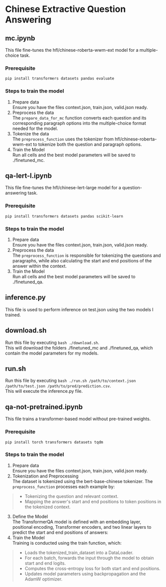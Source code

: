 # Chinese Extractive Question Answering
## mc.ipynb
This file fine-tunes the hfl/chinese-roberta-wwm-ext model for a multiple-choice task. 
### Prerequisite
```pip install transformers datasets pandas evaluate```
### Steps to train the model
1. Prepare data <br>
Ensure you have the files context.json, train.json, valid.json ready.
2. Preprocess the data <br>
The ```prepare_data_for_mc``` function converts each question and its corresponding paragraph options into the multiple-choice format needed for the model.
3. Tokenize the data <br>
The ```preprocess_function``` uses the tokenizer from hfl/chinese-roberta-wwm-ext to tokenize both the question and paragraph options.
4. Train the Model <br>
Run all cells and the best model parameters will be saved to ./finetuned_mc.

## qa-lert-l.ipynb
This file fine-tunes the hfl/chinese-lert-large model for a question-answering task. 
### Prerequisite
```pip install transformers datasets pandas scikit-learn```
### Steps to train the model
1. Prepare data <br>
Ensure you have the files context.json, train.json, valid.json ready.
2. Preprocess the data <br>
The ```preprocess_function``` is responsible for tokenizing the questions and paragraphs, while also calculating the start and end positions of the answer within the context.
3. Train the Model <br>
Run all cells and the best model parameters will be saved to ./finetuned_qa.

## inference.py
This file is used to perform inference on test.json using the two models I trained.

## download.sh
Run this file by executing ```bash ./download.sh```. <br>
This will download the folders ./finetuned_mc and ./finetuned_qa, which contain the model parameters for my models.

## run.sh
Run this file by executing ```bash ./run.sh /path/to/context.json /path/to/test.json /path/to/pred/prediction.csv```. <br>
This will execute the inference.py file.

## qa-not-pretrained.ipynb
This file trains a transformer-based model without pre-trained weights.
### Prerequisite
```pip install torch transformers datasets tqdm```
### Steps to train the model
1. Prepare data <br>
Ensure you have the files context.json, train.json, valid.json ready.
2. Tokenization and Preprocessing <br>
The dataset is tokenized using the bert-base-chinese tokenizer. The ```preprocess_function``` processes each example by:
>* Tokenizing the question and relevant context.
>* Mapping the answer's start and end positions to token positions in the tokenized context.
3. Define the Model <br>
The TransformerQA model is defined with an embedding layer, positional encoding, Transformer encoders, and two linear layers to predict the start and end positions of answers:
4. Train the Model <br>
Training is conducted using the train function, which:
>* Loads the tokenized_train_dataset into a DataLoader.
>* For each batch, forwards the input through the model to obtain start and end logits.
>* Computes the cross-entropy loss for both start and end positions.
>* Updates model parameters using backpropagation and the AdamW optimizer.